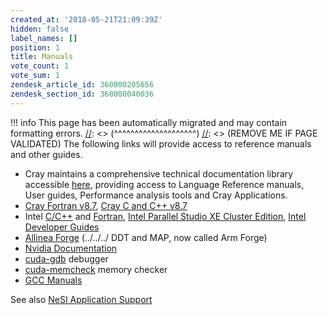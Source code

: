 ```yaml
---
created_at: '2018-05-21T21:09:39Z'
hidden: false
label_names: []
position: 1
title: Manuals
vote_count: 1
vote_sum: 1
zendesk_article_id: 360000205656
zendesk_section_id: 360000040036
---
```



[//]: <> (REMOVE ME IF PAGE VALIDATED)
[//]: <> (vvvvvvvvvvvvvvvvvvvv)
!!! info
    This page has been automatically migrated and may contain formatting errors.
[//]: <> (^^^^^^^^^^^^^^^^^^^^)
[//]: <> (REMOVE ME IF PAGE VALIDATED)
The following links will provide access to reference manuals and other
guides.

-   Cray maintains a comprehensive technical documentation library
    accessible [here](https://pubs.cray.com/), providing access to
    Language Reference manuals, User guides, Performance analysis tools
    and Cray Applications.
-   [Cray Fortran
    v8.7](https://pubs.cray.com/content/S-3901/8.7/cray-fortran-reference-manual/fortran-compiler-introduction), [Cray
    C and C++
    v8.7](https://pubs.cray.com/content/S-2179/8.7/cray-c-and-c++-reference-manual/invoke-the-c-and-c++-compilers)
-   Intel
    [C/C++](https://software.intel.com/en-us/c-compilers/ipsxe-support/documentation)
    and
    [Fortran](https://software.intel.com/en-us/fortran-compilers-support/documentation), [Intel
    Parallel Studio XE Cluster
    Edition](https://software.intel.com/en-us/node/685016), [Intel
    Developer
    Guides](https://software.intel.com/en-us/documentation/view-all?search_api_views_fulltext=&current_page=0&value=78151,83039;20813,80605,79893,20812,20902;20816;20802;20804)
-   [Allinea
    Forge](http://content.allinea.com/downloads/userguide-forge.pdf)
    (../../../ DDT and MAP, now called Arm Forge)
-   [Nvidia Documentation](https://docs.nvidia.com/cuda/)
-   [cuda-gdb](https://docs.nvidia.com/cuda/cuda-gdb/) debugger
-   [cuda-memcheck](https://docs.nvidia.com/cuda/cuda-memcheck/) memory
    checker 
-   [GCC Manuals](https://gcc.gnu.org/onlinedocs/)

See also [NeSI Application
Support](https://support.nesi.org.nz/hc/en-gb/articles/360000170355)

 
